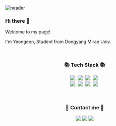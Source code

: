![header](https://capsule-render.vercel.app/api?type=waving&color=timeAuto&fontAlign=50&fontAlignY=30&text=rohyeongeon&desc=developer&descAlign=70&descAlignY=55&height=200&fontSize=60&fontColor=ffffff)

### Hi there 👋

Welcome to my page!

I'm Yeongeon, Student from Dongyang Mirae Univ.

<br>

<h3 align="center">📚 Tech Stack 📚</h3>
<p align="center">
  <img src="https://img.shields.io/badge/Java-007396?style=flat-square&logo=Java&logoColor=white"/></a>&nbsp
  <img src="https://img.shields.io/badge/Spring-6DB33F?style=flat-square&logo=Spring&logoColor=white"/></a>&nbsp
  <img src="https://img.shields.io/badge/Mysql-E6B91E?style=flat-square&logo=MySql&logoColor=white"/></a>&nbsp
  <img src="https://img.shields.io/badge/Oracle-F80000?style=flat-square&logo=Oracle&logoColor=white"/>&nbsp<br>
  <img src="https://img.shields.io/badge/Javascript-ffb13b?style=flat-square&logo=javascript&logoColor=white"/></a>&nbsp
  <img src="https://img.shields.io/badge/HTML5-E34F26?style=flat-square&logo=HTML5&logoColor=white"/></a>&nbsp
  <img src="https://img.shields.io/badge/Git-F05032?style=flat-square&logo=Git&logoColor=white"/>&nbsp
  <img src="https://img.shields.io/badge/AWS-232F3E?style=flat-square&logo=AmazonAWS&logoColor=white"/></a>&nbsp
</p>

<br>

<h3 align="center">💌 Contact me 💌 </h3>
<p align="center">
  <img src="https://img.shields.io/badge/Gmail-EA4335?style=flat-square&logo=Gmail&logoColor=white"/>
  <img src="https://img.shields.io/badge/Naver-03C75A?style=flat-square&logo=Naver&logoColor=white"/>
  <img src="https://img.shields.io/badge/WeChat-07C160?style=flat-square&logo=WeChat&logoColor=white"/>  
</p>

<!---
rohyeongeon/rohyeongeon is a ✨ special ✨ repository because its `README.md` (this file) appears on your GitHub profile.
You can click the Preview link to take a look at your changes.
--->
